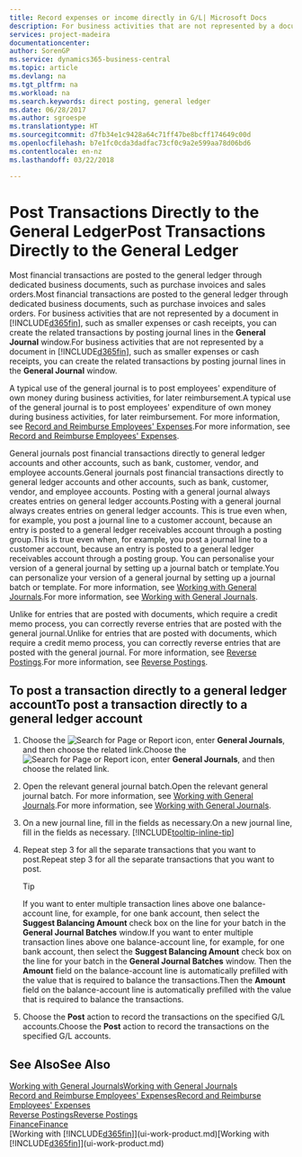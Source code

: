 ```yaml
---
title: Record expenses or income directly in G/L| Microsoft Docs
description: For business activities that are not represented by a document in, such as smaller expenses or cash receipts, you can create the related transactions by posting journal lines in the General Journal window.
services: project-madeira
documentationcenter: 
author: SorenGP
ms.service: dynamics365-business-central
ms.topic: article
ms.devlang: na
ms.tgt_pltfrm: na
ms.workload: na
ms.search.keywords: direct posting, general ledger
ms.date: 06/28/2017
ms.author: sgroespe
ms.translationtype: HT
ms.sourcegitcommit: d7fb34e1c9428a64c71ff47be8bcff174649c00d
ms.openlocfilehash: b7e1fc0cda3dadfac73cf0c9a2e599aa78d06bd6
ms.contentlocale: en-nz
ms.lasthandoff: 03/22/2018

---
```

# <a name="post-transactions-directly-to-the-general-ledger"></a><span data-ttu-id="894c9-103">Post Transactions Directly to the General Ledger</span><span class="sxs-lookup"><span data-stu-id="894c9-103">Post Transactions Directly to the General Ledger</span></span>
<span data-ttu-id="894c9-104">Most financial transactions are posted to the general ledger through dedicated business documents, such as purchase invoices and sales orders.</span><span class="sxs-lookup"><span data-stu-id="894c9-104">Most financial transactions are posted to the general ledger through dedicated business documents, such as purchase invoices and sales orders.</span></span> <span data-ttu-id="894c9-105">For business activities that are not represented by a document in [!INCLUDE[d365fin](includes/d365fin_md.md)], such as smaller expenses or cash receipts, you can create the related transactions by posting journal lines in the **General Journal** window.</span><span class="sxs-lookup"><span data-stu-id="894c9-105">For business activities that are not represented by a document in [!INCLUDE[d365fin](includes/d365fin_md.md)], such as smaller expenses or cash receipts, you can create the related transactions by posting journal lines in the **General Journal** window.</span></span>

<span data-ttu-id="894c9-106">A typical use of the general journal is to post employees' expenditure of own money during business activities, for later reimbursement.</span><span class="sxs-lookup"><span data-stu-id="894c9-106">A typical use of the general journal is to post employees' expenditure of own money during business activities, for later reimbursement.</span></span> <span data-ttu-id="894c9-107">For more information, see [Record and Reimburse Employees' Expenses](finance-how-record-reimburse-employee-expenses.md).</span><span class="sxs-lookup"><span data-stu-id="894c9-107">For more information, see [Record and Reimburse Employees' Expenses](finance-how-record-reimburse-employee-expenses.md).</span></span>

<span data-ttu-id="894c9-108">General journals post financial transactions directly to general ledger accounts and other accounts, such as bank, customer, vendor, and employee accounts.</span><span class="sxs-lookup"><span data-stu-id="894c9-108">General journals post financial transactions directly to general ledger accounts and other accounts, such as bank, customer, vendor, and employee accounts.</span></span> <span data-ttu-id="894c9-109">Posting with a general journal always creates entries on general ledger accounts.</span><span class="sxs-lookup"><span data-stu-id="894c9-109">Posting with a general journal always creates entries on general ledger accounts.</span></span> <span data-ttu-id="894c9-110">This is true even when, for example, you post a journal line to a customer account, because an entry is posted to a general ledger receivables account through a posting group.</span><span class="sxs-lookup"><span data-stu-id="894c9-110">This is true even when, for example, you post a journal line to a customer account, because an entry is posted to a general ledger receivables account through a posting group.</span></span> <span data-ttu-id="894c9-111">You can personalise your version of a general journal by setting up a journal batch or template.</span><span class="sxs-lookup"><span data-stu-id="894c9-111">You can personalize your version of a general journal by setting up a journal batch or template.</span></span> <span data-ttu-id="894c9-112">For more information, see [Working with General Journals](ui-work-general-journals.md).</span><span class="sxs-lookup"><span data-stu-id="894c9-112">For more information, see [Working with General Journals](ui-work-general-journals.md).</span></span>

<span data-ttu-id="894c9-113">Unlike for entries that are posted with documents, which require a credit memo process, you can correctly reverse entries that are posted with the general journal.</span><span class="sxs-lookup"><span data-stu-id="894c9-113">Unlike for entries that are posted with documents, which require a credit memo process, you can correctly reverse entries that are posted with the general journal.</span></span> <span data-ttu-id="894c9-114">For more information, see [Reverse Postings](finance-how-reverse-journal-posting.md).</span><span class="sxs-lookup"><span data-stu-id="894c9-114">For more information, see [Reverse Postings](finance-how-reverse-journal-posting.md).</span></span>

## <a name="to-post-a-transaction-directly-to-a-general-ledger-account"></a><span data-ttu-id="894c9-115">To post a transaction directly to a general ledger account</span><span class="sxs-lookup"><span data-stu-id="894c9-115">To post a transaction directly to a general ledger account</span></span>
1. <span data-ttu-id="894c9-116">Choose the ![Search for Page or Report](media/ui-search/search_small.png "Search for Page or Report icon") icon, enter **General Journals**, and then choose the related link.</span><span class="sxs-lookup"><span data-stu-id="894c9-116">Choose the ![Search for Page or Report](media/ui-search/search_small.png "Search for Page or Report icon") icon, enter **General Journals**, and then choose the related link.</span></span>
2. <span data-ttu-id="894c9-117">Open the relevant general journal batch.</span><span class="sxs-lookup"><span data-stu-id="894c9-117">Open the relevant general journal batch.</span></span> <span data-ttu-id="894c9-118">For more information, see [Working with General Journals](ui-work-general-journals.md).</span><span class="sxs-lookup"><span data-stu-id="894c9-118">For more information, see [Working with General Journals](ui-work-general-journals.md).</span></span>
3. <span data-ttu-id="894c9-119">On a new journal line, fill in the fields as necessary.</span><span class="sxs-lookup"><span data-stu-id="894c9-119">On a new journal line, fill in the fields as necessary.</span></span> [!INCLUDE[tooltip-inline-tip](includes/tooltip-inline-tip_md.md)]    
4. <span data-ttu-id="894c9-120">Repeat step 3 for all the separate transactions that you want to post.</span><span class="sxs-lookup"><span data-stu-id="894c9-120">Repeat step 3 for all the separate transactions that you want to post.</span></span>

    > [!TIP]  
    > <span data-ttu-id="894c9-121">If you want to enter multiple transaction lines above one balance-account line, for example, for one bank account, then select the **Suggest Balancing Amount** check box on the line for your batch in the **General Journal Batches** window.</span><span class="sxs-lookup"><span data-stu-id="894c9-121">If you want to enter multiple transaction lines above one balance-account line, for example, for one bank account, then select the **Suggest Balancing Amount** check box on the line for your batch in the **General Journal Batches** window.</span></span> <span data-ttu-id="894c9-122">Then the **Amount** field on the balance-account line is automatically prefilled with the value that is required to balance the transactions.</span><span class="sxs-lookup"><span data-stu-id="894c9-122">Then the **Amount** field on the balance-account line is automatically prefilled with the value that is required to balance the transactions.</span></span>
5. <span data-ttu-id="894c9-123">Choose the **Post** action to record the transactions on the specified G/L accounts.</span><span class="sxs-lookup"><span data-stu-id="894c9-123">Choose the **Post** action to record the transactions on the specified G/L accounts.</span></span>

## <a name="see-also"></a><span data-ttu-id="894c9-124">See Also</span><span class="sxs-lookup"><span data-stu-id="894c9-124">See Also</span></span>
[<span data-ttu-id="894c9-125">Working with General Journals</span><span class="sxs-lookup"><span data-stu-id="894c9-125">Working with General Journals</span></span>](ui-work-general-journals.md)  
[<span data-ttu-id="894c9-126">Record and Reimburse Employees' Expenses</span><span class="sxs-lookup"><span data-stu-id="894c9-126">Record and Reimburse Employees' Expenses</span></span>](finance-how-record-reimburse-employee-expenses.md)  
[<span data-ttu-id="894c9-127">Reverse Postings</span><span class="sxs-lookup"><span data-stu-id="894c9-127">Reverse Postings</span></span>](finance-how-reverse-journal-posting.md)  
[<span data-ttu-id="894c9-128">Finance</span><span class="sxs-lookup"><span data-stu-id="894c9-128">Finance</span></span>](finance.md)  
<span data-ttu-id="894c9-129">[Working with [!INCLUDE[d365fin](includes/d365fin_md.md)]](ui-work-product.md)</span><span class="sxs-lookup"><span data-stu-id="894c9-129">[Working with [!INCLUDE[d365fin](includes/d365fin_md.md)]](ui-work-product.md)</span></span>  


